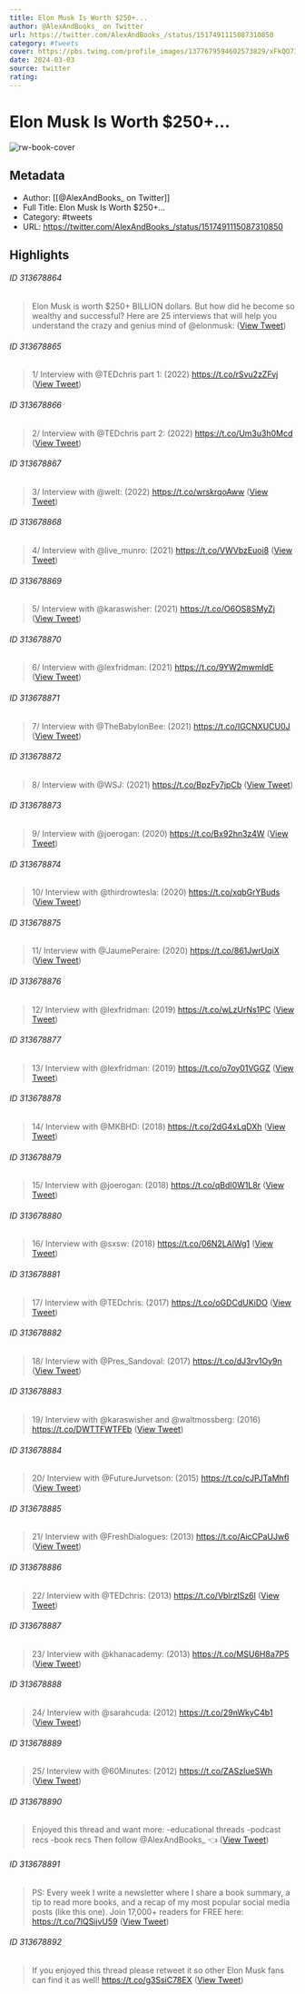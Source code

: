 ```yaml
---
title: Elon Musk Is Worth $250+...
author: @AlexAndBooks_ on Twitter
url: https://twitter.com/AlexAndBooks_/status/1517491115087310850
category: #tweets
cover: https://pbs.twimg.com/profile_images/1377679594602573829/xFkQO7Ik.jpg
date: 2024-03-03
source: twitter
rating:
---
```

# Elon Musk Is Worth $250+...

![rw-book-cover](https://pbs.twimg.com/profile_images/1377679594602573829/xFkQO7Ik.jpg)

## Metadata
- Author: [[@AlexAndBooks_ on Twitter]]
- Full Title: Elon Musk Is Worth $250+...
- Category: #tweets
- URL: https://twitter.com/AlexAndBooks_/status/1517491115087310850

## Highlights
###### ID 313678864
> Elon Musk is worth $250+ BILLION dollars.
> But how did he become so wealthy and successful?
> Here are 25 interviews that will help you understand the crazy and genius mind of @elonmusk: ([View Tweet](https://twitter.com/AlexAndBooks_/status/1517491115087310850))
    
###### ID 313678865
> 1/
> Interview with @TEDchris part 1:
> (2022)
> https://t.co/rSvu2zZFvj ([View Tweet](https://twitter.com/AlexAndBooks_/status/1517491116437905408))
    
###### ID 313678866
> 2/
> Interview with @TEDchris part 2:
> (2022)
> https://t.co/Um3u3h0Mcd ([View Tweet](https://twitter.com/AlexAndBooks_/status/1517491117889048577))
    
###### ID 313678867
> 3/
> Interview with @welt:
> (2022)
> https://t.co/wrskrqoAww ([View Tweet](https://twitter.com/AlexAndBooks_/status/1517491119273164802))
    
###### ID 313678868
> 4/
> Interview with @live_munro:
> (2021)
> https://t.co/VWVbzEuoi8 ([View Tweet](https://twitter.com/AlexAndBooks_/status/1517491120707706882))
    
###### ID 313678869
> 5/
> Interview with @karaswisher: 
> (2021)
> https://t.co/O6OS8SMyZj ([View Tweet](https://twitter.com/AlexAndBooks_/status/1517491122179907584))
    
###### ID 313678870
> 6/
> Interview with @lexfridman:
> (2021)
> https://t.co/9YW2mwmIdE ([View Tweet](https://twitter.com/AlexAndBooks_/status/1517491123639533568))
    
###### ID 313678871
> 7/
> Interview with @TheBabylonBee:
> (2021)
> https://t.co/IGCNXUCU0J ([View Tweet](https://twitter.com/AlexAndBooks_/status/1517491125032042497))
    
###### ID 313678872
> 8/
> Interview with @WSJ:
> (2021)
> https://t.co/BpzFy7jpCb ([View Tweet](https://twitter.com/AlexAndBooks_/status/1517491126508396544))
    
###### ID 313678873
> 9/
> Interview with @joerogan:
> (2020)
> https://t.co/Bx92hn3z4W ([View Tweet](https://twitter.com/AlexAndBooks_/status/1517491127980544002))
    
###### ID 313678874
> 10/
> Interview with @thirdrowtesla:
> (2020)
> https://t.co/xqbGrYBuds ([View Tweet](https://twitter.com/AlexAndBooks_/status/1517491129402466304))
    
###### ID 313678875
> 11/
> Interview with @JaumePeraire:
> (2020)
> https://t.co/861JwrUqiX ([View Tweet](https://twitter.com/AlexAndBooks_/status/1517491130870423553))
    
###### ID 313678876
> 12/
> Interview with @lexfridman:
> (2019)
> https://t.co/wLzUrNs1PC ([View Tweet](https://twitter.com/AlexAndBooks_/status/1517491132267180032))
    
###### ID 313678877
> 13/
> Interview with @lexfridman:
> (2019)
> https://t.co/o7oy01VGGZ ([View Tweet](https://twitter.com/AlexAndBooks_/status/1517491133655531520))
    
###### ID 313678878
> 14/
> Interview with @MKBHD:
> (2018)
> https://t.co/2dG4xLqDXh ([View Tweet](https://twitter.com/AlexAndBooks_/status/1517491134989230082))
    
###### ID 313678879
> 15/
> Interview with @joerogan:
> (2018)
> https://t.co/qBdI0W1L8r ([View Tweet](https://twitter.com/AlexAndBooks_/status/1517491136528633863))
    
###### ID 313678880
> 16/
> Interview with @sxsw:
> (2018)
> https://t.co/06N2LAlWg1 ([View Tweet](https://twitter.com/AlexAndBooks_/status/1517491137883353088))
    
###### ID 313678881
> 17/
> Interview with @TEDchris:
> (2017)
> https://t.co/oGDCdUKiDO ([View Tweet](https://twitter.com/AlexAndBooks_/status/1517491139296833537))
    
###### ID 313678882
> 18/
> Interview with @Pres_Sandoval:
> (2017)
> https://t.co/dJ3rv1Oy9n ([View Tweet](https://twitter.com/AlexAndBooks_/status/1517491140802580481))
    
###### ID 313678883
> 19/
> Interview with @karaswisher and @waltmossberg:
> (2016)
> https://t.co/DWTTFWTFEb ([View Tweet](https://twitter.com/AlexAndBooks_/status/1517491142203424774))
    
###### ID 313678884
> 20/
> Interview with @FutureJurvetson:
> (2015)
> https://t.co/cJPJTaMhfI ([View Tweet](https://twitter.com/AlexAndBooks_/status/1517491143721820161))
    
###### ID 313678885
> 21/
> Interview with @FreshDialogues:
> (2013)
> https://t.co/AicCPaUJw6 ([View Tweet](https://twitter.com/AlexAndBooks_/status/1517491145286242306))
    
###### ID 313678886
> 22/
> Interview with @TEDchris:
> (2013)
> https://t.co/VblrzlSz6l ([View Tweet](https://twitter.com/AlexAndBooks_/status/1517491146741755904))
    
###### ID 313678887
> 23/
> Interview with @khanacademy:
> (2013)
> https://t.co/MSU6H8a7P5 ([View Tweet](https://twitter.com/AlexAndBooks_/status/1517491148243222528))
    
###### ID 313678888
> 24/
> Interview with @sarahcuda:
> (2012)
> https://t.co/29nWkyC4b1 ([View Tweet](https://twitter.com/AlexAndBooks_/status/1517491149753233410))
    
###### ID 313678889
> 25/
> Interview with @60Minutes:
> (2012)
> https://t.co/ZASzIueSWh ([View Tweet](https://twitter.com/AlexAndBooks_/status/1517491273179054082))
    
###### ID 313678890
> Enjoyed this thread and want more:
> -educational threads
> -podcast recs
> -book recs
> Then follow @AlexAndBooks_ 👈 ([View Tweet](https://twitter.com/AlexAndBooks_/status/1517491274256891904))
    
###### ID 313678891
> PS:
> Every week I write a newsletter where I share a book summary, a tip to read more books, and a recap of my most popular social media posts (like this one).
> Join 17,000+ readers for FREE here:
> https://t.co/7lQSijvU59 ([View Tweet](https://twitter.com/AlexAndBooks_/status/1517491275150372864))
    
###### ID 313678892
> If you enjoyed this thread please retweet it so other Elon 
> Musk fans can find it as well!
> https://t.co/g3SsiC78EX ([View Tweet](https://twitter.com/AlexAndBooks_/status/1517491416221552640))
    
